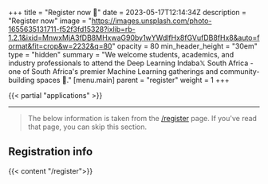 +++
title = "Register now 📝"
date = 2023-05-17T12:14:34Z
description = "Register now"
image = "https://images.unsplash.com/photo-1655635131711-f52f3fd15328?ixlib=rb-1.2.1&ixid=MnwxMjA3fDB8MHxwaG90by1wYWdlfHx8fGVufDB8fHx8&auto=format&fit=crop&w=2232&q=80"
opacity = 80
min_header_height = "30em"
type = "hidden"
summary = "We welcome students, academics, and industry professionals to attend the Deep Learning Indaba𝕏 South Africa - one of South Africa's premier Machine Learning gatherings and community-building spaces 🤝."
[menu.main]
parent = "register"
weight = 1
+++

{{< partial "applications" >}}

---

> The below information is taken from the [/register](/register) page. If you've read that page, you can skip this section.

## Registration info
<!-- include **content** from _index.md -->
{{< content "/register">}}

